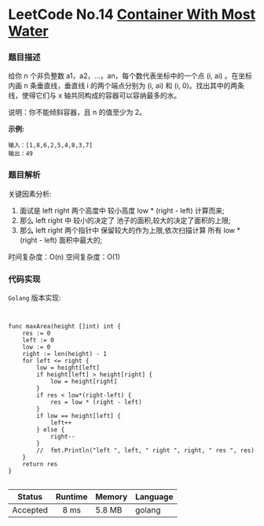 # LeetCode No.14  [Container With Most Water](https://leetcode.com/problems/container-with-most-water/)

### 题目描述

给你 n 个非负整数 a1，a2，...，an，每个数代表坐标中的一个点 (i, ai) 。在坐标内画 n 条垂直线，垂直线 i 的两个端点分别为 (i, ai) 和 (i, 0)。找出其中的两条线，使得它们与 x 轴共同构成的容器可以容纳最多的水。

说明：你不能倾斜容器，且 n 的值至少为 2。

**示例:**

```
输入：[1,8,6,2,5,4,8,3,7]
输出：49

```

### 题目解析
关键因素分析:
1. 面试是 left right 两个高度中 较小高度  low * (right - left) 计算而来;
2. 那么 left right 中 较小的决定了 池子的面积,较大的决定了面积的上限;
3. 那么 left right 两个指针中 保留较大的作为上限,依次扫描计算 所有 low * (right - left) 面积中最大的;

时间复杂度：O(n)
空间复杂度：O(1)


### 代码实现

`Golang` 版本实现:

```golang


func maxArea(height []int) int {
	res := 0
	left := 0
	low := 0
	right := len(height) - 1
	for left <= right {
		low = height[left]
		if height[left] > height[right] {
			low = height[right]
		}
		if res < low*(right-left) {
			res = low * (right - left)
		}
		if low == height[left] {
			left++
		} else {
			right--
		}
		//	fmt.Println("left ", left, " right ", right, " res ", res)
	}
	return res
}


```

| Status | Runtime | Memory |Language|
|:-------:|:-------:|:------|:------|
|Accepted|8 ms|5.8 MB	 |golang|
